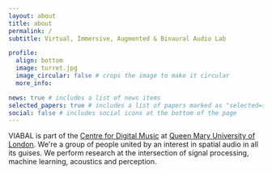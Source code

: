 ```yaml
---
layout: about
title: about
permalink: /
subtitle: Virtual, Immersive, Augmented & Binaural Audio Lab

profile:
  align: bottom
  image: turret.jpg
  image_circular: false # crops the image to make it circular
  more_info:

news: true # includes a list of news items
selected_papers: true # includes a list of papers marked as "selected={true}"
social: false # includes social icons at the bottom of the page
---
```


VIABAL is part of the [Centre for Digital Music](https://www.c4dm.eecs.qmul.ac.uk/) at [Queen Mary University of London](https://www.qmul.ac.uk/). We're a group of people united by an interest in spatial audio in all its guises. We perform research at the intersection of signal processing, machine learning, acoustics and perception.

